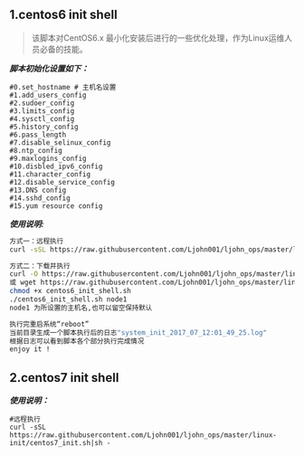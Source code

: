 ## 1.centos6 init shell 
> 该脚本对CentOS6.x 最小化安装后进行的一些优化处理，作为Linux运维人员必备的技能。

***脚本初始化设置如下：***
```
#0.set_hostname # 主机名设置
#1.add_users_config
#2.sudoer_config
#3.limits_config
#4.sysctl_config
#5.history_config
#6.pass_length
#7.disable_selinux_config
#8.ntp_config
#9.maxlogins_config
#10.disbled_ipv6_config
#11.character_config 
#12.disable_service_config
#13.DNS config
#14.sshd_config 
#15.yum resource config
```


***使用说明:***
```bash
方式一：远程执行
curl -sSL https://raw.githubusercontent.com/Ljohn001/ljohn_ops/master/linux-init/centos6_init.sh|sh -

方式二：下载并执行
curl -O https://raw.githubusercontent.com/Ljohn001/ljohn_ops/master/linux-init/centos6_init.sh
或 wget https://raw.githubusercontent.com/Ljohn001/ljohn_ops/master/linux-init/centos6_init.sh
chmod +x centos6_init_shell.sh
./centos6_init_shell.sh node1
node1 为所设置的主机名,也可以留空保持默认

执行完重启系统“reboot”
当前目录生成一个脚本执行后的日志"system_init_2017_07_12:01_49_25.log"
根据日志可以看到脚本各个部分执行完成情况
enjoy it !
```

## 2.centos7 init shell
***使用说明：***
```
#远程执行
curl -sSL https://raw.githubusercontent.com/Ljohn001/ljohn_ops/master/linux-init/centos7_init.sh|sh -
```
